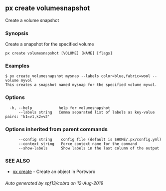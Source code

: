 ## px create volumesnapshot

Create a volume snapshot

### Synopsis

Create a snapshot for the specified volume

```
px create volumesnapshot [VOLUME] [NAME] [flags]
```

### Examples

```
$ px create volumesnapshot mysnap --labels color=blue,fabric=wool --volume myvol
This creates a snapshot named mysnap for the specified volume myvol.
```

### Options

```
  -h, --help            help for volumesnapshot
      --labels string   Comma separated list of labels as key-value pairs: 'k1=v1,k2=v2'
```

### Options inherited from parent commands

```
      --config string    config file (default is $HOME/.px/config.yml)
      --context string   Force context name for the command
      --show-labels      Show labels in the last column of the output
```

### SEE ALSO

* [px create](px_create.md)	 - Create an object in Portworx

###### Auto generated by spf13/cobra on 12-Aug-2019
